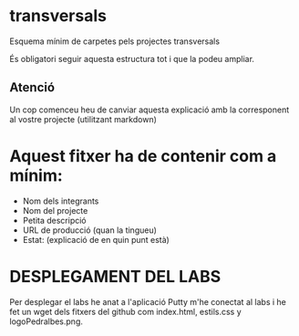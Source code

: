 # transversals
Esquema mínim de carpetes pels projectes transversals

És obligatori seguir aquesta estructura tot i que la podeu ampliar.

## Atenció
Un cop comenceu heu de canviar aquesta explicació amb la corresponent al vostre projecte (utilitzant markdown)


# Aquest fitxer ha de contenir com a mínim:
 * Nom dels integrants
 * Nom del projecte
 * Petita descripció
 * URL de producció (quan la tingueu)
 * Estat: (explicació de en quin punt està)

# DESPLEGAMENT DEL LABS
Per desplegar el labs he anat a l'aplicació Putty m'he conectat al labs i he fet un wget dels fitxers del github com index.html, estils.css y logoPedralbes.png.

